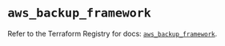 # `aws_backup_framework`

Refer to the Terraform Registry for docs: [`aws_backup_framework`](https://registry.terraform.io/providers/hashicorp/aws/5.83.0/docs/resources/backup_framework).
